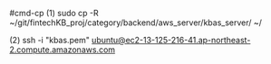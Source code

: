 #cmd-cp
(1) sudo cp -R ~/git/fintechKB_proj/category/backend/aws_server/kbas_server/ ~/

(2) ssh -i "kbas.pem" ubuntu@ec2-13-125-216-41.ap-northeast-2.compute.amazonaws.com
